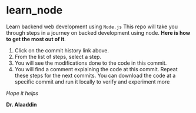 # learn_node
Learn backend web development using `Node.js`
This repo will take you through steps in a journey on backed development using node. **Here is how to get the most out of it**.
1. Click on the commit history link above.
2. From the list of steps, select a step.
3. You will see the modifications done to the code in this commit.
4. You will find a comment explaining the code at this commit.
Repeat these steps for the next commits. You can download the code at a specific commit and run it locally to verify and experiment more

_Hope it helps_ 

**Dr. Alaaddin**
